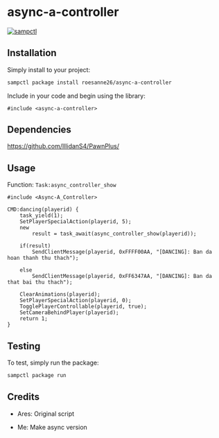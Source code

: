 # async-a-controller

[![sampctl](https://img.shields.io/badge/sampctl-async--a--controller-2f2f2f.svg?style=for-the-badge)](https://github.com/roesanne26/async-a-controller)

<!--
Short description of your library, why it's useful, some examples, pictures or
videos. Link to your forum release thread too.

Remember: You can use "forumfmt" to convert this readme to forum BBCode!

What the sections below should be used for:

`## Installation`: Leave this section un-edited unless you have some specific
additional installation procedure.

`## Testing`: Whether your library is tested with a simple `main()` and `print`,
unit-tested, or demonstrated via prompting the player to connect, you should
include some basic information for users to try out your code in some way.

And finally, maintaining your version number`:

* Follow [Semantic Versioning](https://semver.org/)
* When you release a new version, update `VERSION` and `git tag` it
* Versioning is important for sampctl to use the version control features

Happy Pawning!
-->

## Installation

Simply install to your project:


```bash
sampctl package install roesanne26/async-a-controller
```

Include in your code and begin using the library:

```pawn
#include <async-a-controller>
```
## Dependencies

<https://github.com/IllidanS4/PawnPlus/>
## Usage
Function: `Task:async_controller_show`
```pawn
#include <Async-A_Controller>

CMD:dancing(playerid) {
	task_yield(1);
	SetPlayerSpecialAction(playerid, 5);
	new 
		result = task_await(async_controller_show(playerid));
	
	if(result) 
		SendClientMessage(playerid, 0xFFFF00AA, "[DANCING]: Ban da hoan thanh thu thach");
	
	else 
		SendClientMessage(playerid, 0xFF6347AA, "[DANCING]: Ban da that bai thu thach");

	ClearAnimations(playerid);
	SetPlayerSpecialAction(playerid, 0);
	TogglePlayerControllable(playerid, true);
	SetCameraBehindPlayer(playerid);
	return 1;
}

```

<!--
Write your code documentation or examples here. If your library is documented in
the source code, direct users there. If not, list your API and describe it well
in this section. If your library is passive and has no API, simply omit this
section.
-->

## Testing

<!--
Depending on whether your package is tested via in-game "demo tests" or
y_testing unit-tests, you should indicate to readers what to expect below here.
-->

To test, simply run the package:

```bash
sampctl package run
```

## Credits

- Ares: Original script 

- Me: Make async version
